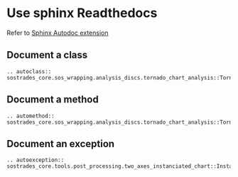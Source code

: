 # Use sphinx Readthedocs

Refer to [Sphinx Autodoc extension](https://www.sphinx-doc.org/en/master/usage/extensions/autodoc.html)

## Document a class
```{eval-rst}
.. autoclass:: sostrades_core.sos_wrapping.analysis_discs.tornado_chart_analysis::TornadoChartAnalysis
```

## Document a method
```{eval-rst}
.. automethod:: sostrades_core.sos_wrapping.analysis_discs.tornado_chart_analysis::TornadoChartAnalysis.__make_tornado_chart
```

## Document an exception
```{eval-rst}
.. autoexception:: sostrades_core.tools.post_processing.two_axes_instanciated_chart::InstanciatedSeriesException
```
